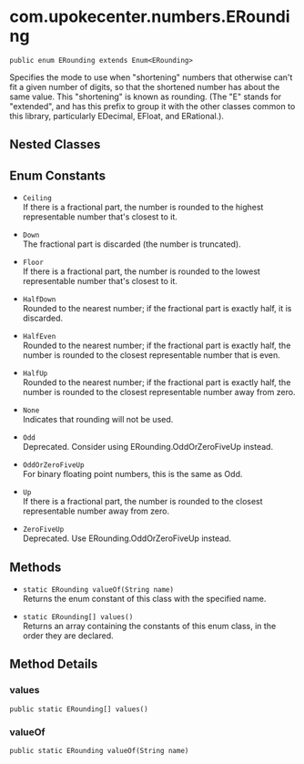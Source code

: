 # com.upokecenter.numbers.ERounding

    public enum ERounding extends Enum<ERounding>

Specifies the mode to use when "shortening" numbers that otherwise can't fit
 a given number of digits, so that the shortened number has about the same
 value. This "shortening" is known as rounding. (The "E" stands for
 "extended", and has this prefix to group it with the other classes common to
 this library, particularly EDecimal, EFloat, and ERational.).

## Nested Classes

## Enum Constants

* `Ceiling `<br>
 If there is a fractional part, the number is rounded to the highest
 representable number that's closest to it.

* `Down `<br>
 The fractional part is discarded (the number is truncated).

* `Floor `<br>
 If there is a fractional part, the number is rounded to the lowest
 representable number that's closest to it.

* `HalfDown `<br>
 Rounded to the nearest number; if the fractional part is exactly half, it is
 discarded.

* `HalfEven `<br>
 Rounded to the nearest number; if the fractional part is exactly half, the
 number is rounded to the closest representable number that is even.

* `HalfUp `<br>
 Rounded to the nearest number; if the fractional part is exactly half, the
 number is rounded to the closest representable number away from zero.

* `None `<br>
 Indicates that rounding will not be used.

* `Odd `<br>
 Deprecated.
Consider using ERounding.OddOrZeroFiveUp instead.

* `OddOrZeroFiveUp `<br>
 For binary floating point numbers, this is the same as Odd.

* `Up `<br>
 If there is a fractional part, the number is rounded to the closest
 representable number away from zero.

* `ZeroFiveUp `<br>
 Deprecated.
Use ERounding.OddOrZeroFiveUp instead.

## Methods

* `static ERounding valueOf(String name)`<br>
 Returns the enum constant of this class with the specified name.

* `static ERounding[] values()`<br>
 Returns an array containing the constants of this enum class, in
the order they are declared.

## Method Details

### values

    public static ERounding[] values()

### valueOf

    public static ERounding valueOf(String name)
